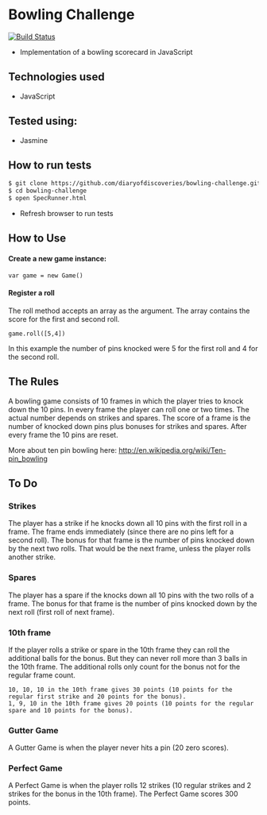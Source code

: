 Bowling Challenge
=================

[![Build Status](https://api.travis-ci.org/diaryofdiscoveries/bowling-challenge.svg?branch=master)](https://travis-ci.org/diaryofdiscoveries/bowling-challenge)

- Implementation of a bowling scorecard in JavaScript

Technologies used
----
- JavaScript

Tested using:
----
- Jasmine

How to run tests
----
```sh
$ git clone https://github.com/diaryofdiscoveries/bowling-challenge.git
$ cd bowling-challenge
$ open SpecRunner.html
```
- Refresh browser to run tests

How to Use
----
#### Create a new game instance:
```
var game = new Game()
```
#### Register a roll

The roll method accepts an array as the argument. The array contains the score for the first and second roll.
```
game.roll([5,4])
```
In this example the number of pins knocked were 5 for the first roll and 4 for the second roll.

The Rules
----
A bowling game consists of 10 frames in which the player tries to knock down the 10 pins. In every frame the player can roll one or two times. The actual number depends on strikes and spares. The score of a frame is the number of knocked down pins plus bonuses for strikes and spares. After every frame the 10 pins are reset.

More about ten pin bowling here: http://en.wikipedia.org/wiki/Ten-pin_bowling

To Do
----
### Strikes

The player has a strike if he knocks down all 10 pins with the first roll in a frame. The frame ends immediately (since there are no pins left for a second roll). The bonus for that frame is the number of pins knocked down by the next two rolls. That would be the next frame, unless the player rolls another strike.

### Spares

The player has a spare if the knocks down all 10 pins with the two rolls of a frame. The bonus for that frame is the number of pins knocked down by the next roll (first roll of next frame).

### 10th frame

If the player rolls a strike or spare in the 10th frame they can roll the additional balls for the bonus. But they can never roll more than 3 balls in the 10th frame. The additional rolls only count for the bonus not for the regular frame count.

    10, 10, 10 in the 10th frame gives 30 points (10 points for the regular first strike and 20 points for the bonus).
    1, 9, 10 in the 10th frame gives 20 points (10 points for the regular spare and 10 points for the bonus).

### Gutter Game

A Gutter Game is when the player never hits a pin (20 zero scores).

### Perfect Game

A Perfect Game is when the player rolls 12 strikes (10 regular strikes and 2 strikes for the bonus in the 10th frame). The Perfect Game scores 300 points.
